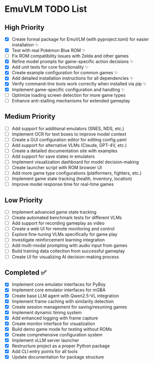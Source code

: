 # EmuVLM TODO List

## High Priority

- [x] Create formal package for EmuVLM (with pyproject.toml) for easier installation ✨
- [x] Test with real Pokémon Blue ROM ✨
- [ ] Fix ROM compatibility issues with Zelda and other games
- [x] Refine model prompts for game-specific action decisions ✨
- [x] Add unit tests for core functionality ✨
- [x] Create example configuration for common games ✨
- [x] Add detailed installation instructions for all dependencies ✨
- [x] Verify command-line tools work correctly when installed via pip ✨
- [x] Implement game-specific configuration and handling ✨
- [ ] Optimize loading screen detection for more game types
- [ ] Enhance anti-stalling mechanisms for extended gameplay

## Medium Priority

- [ ] Add support for additional emulators (SNES, NDS, etc.)
- [ ] Implement OCR for text boxes to improve model context
- [ ] Create a GUI configuration editor for editing config.yaml
- [ ] Add support for alternative VLMs (Claude, GPT-4V, etc.) 
- [ ] Create a detailed documentation site with examples
- [ ] Add support for save states in emulators
- [ ] Implement visualization dashboard for model decision-making
- [ ] Create launcher script with ROM browser UI
- [ ] Add more game type configurations (platformers, fighters, etc.)
- [ ] Implement game state tracking (health, inventory, location)
- [ ] Improve model response time for real-time games

## Low Priority

- [ ] Implement advanced game state tracking
- [ ] Create automated benchmark tests for different VLMs
- [ ] Add support for recording gameplay as video
- [ ] Create a web UI for remote monitoring and control
- [ ] Explore fine-tuning VLMs specifically for game play
- [ ] Investigate reinforcement learning integration
- [ ] Add multi-modal prompting with audio input from games
- [ ] Build training data collection from successful gameplay
- [ ] Create UI for visualizing AI decision-making process

## Completed ✅

- [x] Implement core emulator interfaces for PyBoy
- [x] Implement core emulator interfaces for mGBA
- [x] Create base LLM agent with Qwen2.5-VL integration
- [x] Implement frame caching with similarity detection
- [x] Create session management for saving/resuming games
- [x] Implement dynamic timing system
- [x] Add enhanced logging with frame capture
- [x] Create monitor interface for visualization
- [x] Build demo game mode for testing without ROMs
- [x] Create comprehensive configuration system
- [x] Implement vLLM server launcher
- [x] Restructure project as a proper Python package
- [x] Add CLI entry points for all tools
- [x] Update documentation for package structure